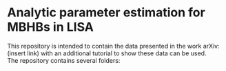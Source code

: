 # Analytic parameter estimation for MBHBs in LISA

This repository is intended to contain the data presented in the work arXiv: (insert link) with an additional tutorial to show these data can be used. <br />
The repository contains several folders:


